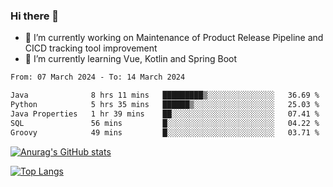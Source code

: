 ### Hi there 👋

- 🔭 I’m currently working on Maintenance of Product Release Pipeline and CICD tracking tool improvement
- 🌱 I’m currently learning Vue, Kotlin and Spring Boot

<!--START_SECTION:waka-->

```txt
From: 07 March 2024 - To: 14 March 2024

Java              8 hrs 11 mins   █████████▒░░░░░░░░░░░░░░░   36.69 %
Python            5 hrs 35 mins   ██████▒░░░░░░░░░░░░░░░░░░   25.03 %
Java Properties   1 hr 39 mins    ██░░░░░░░░░░░░░░░░░░░░░░░   07.41 %
SQL               56 mins         █░░░░░░░░░░░░░░░░░░░░░░░░   04.22 %
Groovy            49 mins         █░░░░░░░░░░░░░░░░░░░░░░░░   03.71 %
```

<!--END_SECTION:waka-->

[![Anurag's GitHub stats](https://github-readme-stats.vercel.app/api?username=yunhao981&show_icons=true&theme=solarized-dark)](https://github.com/anuraghazra/github-readme-stats)

[![Top Langs](https://github-readme-stats.vercel.app/api/top-langs/?username=yunhao981&theme=solarized-dark&layout=compact)](https://github.com/anuraghazra/github-readme-stats)

<!--
**yunhao981/yunhao981** is a ✨ _special_ ✨ repository because its `README.md` (this file) appears on your GitHub profile.

Here are some ideas to get you started:

- 🔭 I’m currently working on Maintenance of Release Pipeline and CICD tracking tool improvement
- 🌱 I’m currently learning Vue, Kotlin and Spring Boot
- 👯 I’m looking to collaborate on ...
- 🤔 I’m looking for help with ...
- 💬 Ask me about ...
- 📫 How to reach me: ...
- 😄 Pronouns: ...
- ⚡ Fun fact: ...
-->


